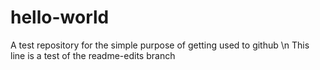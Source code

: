 # hello-world
A test repository for the simple purpose of getting used to github
\n This line is a test of the readme-edits branch
